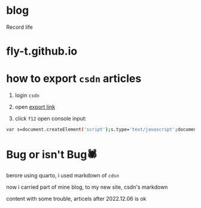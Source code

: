 # blog
Record life
# fly-t.github.io


# how to export `csdn` articles

1. login `csdn`

2. open [export link](https://blog-console-api.csdn.net/)

3. click `f12` open console input:
``` bash
var s=document.createElement('script');s.type='text/javascript';document.body.appendChild(s);s.src='//cdn.jsdelivr.net/gh/ame-yu/csdn-move@latest/dist/index.js';
```


# Bug or isn't Bug🕷

berore using quarto, i used markdown of `cdsn`

now i carried part of mine blog, to my new site, csdn's markdown 

content with some trouble, articels after 2022.12.06 is ok



